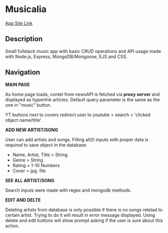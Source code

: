 # Musicalia

[App Site Link](https://musicalia-.glitch.me//)

## Description

Small fullstack music app with basic CRUD operations and API usage made with Node.js, Express, MongoDB/Mongoose, EJS and CSS.

## Navigation

**MAIN PAGE**

As home page loads, contet from newsAPI is fetched via **proxy server** and displayed as hyperlink articles. Default query parameter is the same as the one in "music" button.

YT buttons next to covers redirect user to youtube > search > 'clicked object name/title'.

**ADD NEW ARTIST/SONG**

User can add artists and songs. Filling all(!) inputs with proper data is required to save object in the database.

- Name, Artist, Title > String
- Genre > String
- Rating > 1-10 Numbers
- Cover > jpg. file

**SEE ALL ARTIST/SONG**

Search inputs were made with regex and mongodb methods.

**EDIT AND DELTE**

Deleting artists from database is only possible if there is no songs reletad to certain artist. Trying to do it will result in error message displayed. Using delete and edit buttons will show prompt asking if the user is sure about this action.
